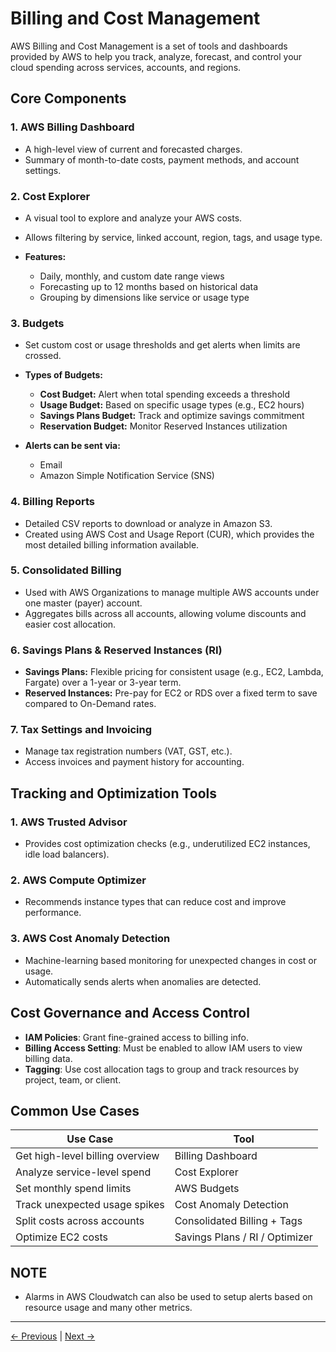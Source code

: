 # Billing and Cost Management

AWS Billing and Cost Management is a set of tools and dashboards provided by AWS to help you track, analyze, forecast, and control your cloud spending across services, accounts, and regions.

## Core Components

### 1. AWS Billing Dashboard

- A high-level view of current and forecasted charges.
- Summary of month-to-date costs, payment methods, and account settings.

### 2. Cost Explorer

- A visual tool to explore and analyze your AWS costs.
- Allows filtering by service, linked account, region, tags, and usage type.

- **Features:**

  - Daily, monthly, and custom date range views
  - Forecasting up to 12 months based on historical data
  - Grouping by dimensions like service or usage type

### 3. Budgets

- Set custom cost or usage thresholds and get alerts when limits are crossed.

- **Types of Budgets:**

  - **Cost Budget:** Alert when total spending exceeds a threshold
  - **Usage Budget:** Based on specific usage types (e.g., EC2 hours)
  - **Savings Plans Budget:** Track and optimize savings commitment
  - **Reservation Budget:** Monitor Reserved Instances utilization

- **Alerts can be sent via:**

  - Email
  - Amazon Simple Notification Service (SNS)

### 4. Billing Reports

- Detailed CSV reports to download or analyze in Amazon S3.
- Created using AWS Cost and Usage Report (CUR), which provides the most detailed billing information available.

### 5. Consolidated Billing

- Used with AWS Organizations to manage multiple AWS accounts under one master (payer) account.
- Aggregates bills across all accounts, allowing volume discounts and easier cost allocation.

### 6. Savings Plans & Reserved Instances (RI)

- **Savings Plans:** Flexible pricing for consistent usage (e.g., EC2, Lambda, Fargate) over a 1-year or 3-year term.
- **Reserved Instances:** Pre-pay for EC2 or RDS over a fixed term to save compared to On-Demand rates.

### 7. Tax Settings and Invoicing

- Manage tax registration numbers (VAT, GST, etc.).
- Access invoices and payment history for accounting.

## Tracking and Optimization Tools

### 1. AWS Trusted Advisor

- Provides cost optimization checks (e.g., underutilized EC2 instances, idle load balancers).

### 2. AWS Compute Optimizer

- Recommends instance types that can reduce cost and improve performance.

### 3. AWS Cost Anomaly Detection

- Machine-learning based monitoring for unexpected changes in cost or usage.
- Automatically sends alerts when anomalies are detected.

## Cost Governance and Access Control

- **IAM Policies**: Grant fine-grained access to billing info.
- **Billing Access Setting**: Must be enabled to allow IAM users to view billing data.
- **Tagging**: Use cost allocation tags to group and track resources by project, team, or client.

## Common Use Cases

| Use Case                        | Tool                           |
| ------------------------------- | ------------------------------ |
| Get high-level billing overview | Billing Dashboard              |
| Analyze service-level spend     | Cost Explorer                  |
| Set monthly spend limits        | AWS Budgets                    |
| Track unexpected usage spikes   | Cost Anomaly Detection         |
| Split costs across accounts     | Consolidated Billing + Tags    |
| Optimize EC2 costs              | Savings Plans / RI / Optimizer |

## NOTE

- Alarms in AWS Cloudwatch can also be used to setup alerts based on resource usage and many other metrics.


---
[← Previous](3.%20Identity%20and%20Access%20Management.md) | [Next →](5.%20Digital%20Transformation.md)